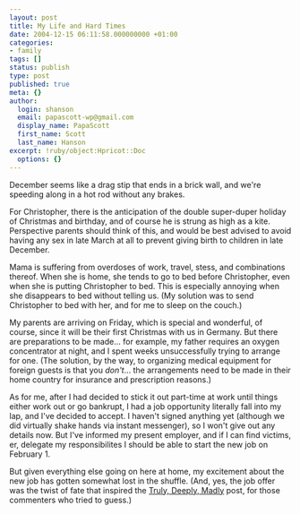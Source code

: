 ```yaml
---
layout: post
title: My Life and Hard Times
date: 2004-12-15 06:11:58.000000000 +01:00
categories:
- family
tags: []
status: publish
type: post
published: true
meta: {}
author:
  login: shanson
  email: papascott-wp@gmail.com
  display_name: PapaScott
  first_name: Scott
  last_name: Hanson
excerpt: !ruby/object:Hpricot::Doc
  options: {}
---
```

<p>December seems like a drag stip that ends in a brick wall, and we're speeding along in a hot rod without any brakes. </p>
<p>For Christopher, there is the anticipation of the double super-duper holiday of Christmas and birthday, and of course he is strung as high as a kite. Perspective parents should think of this, and would be best advised to avoid having any sex in late March at all to prevent giving birth to children in late December. </p>
<p>Mama is suffering from overdoses of work, travel, stess, and combinations thereof. When she is home, she tends to go to bed before Christopher, even when she is putting Christopher to bed. This is especially annoying when she disappears to bed without telling us. (My solution was to send Christopher to bed with her, and for me to sleep on the couch.)</p>
<p>My parents are arriving on Friday, which is special and wonderful, of course, since it will be their first Christmas with us in Germany. But there are preparations to be made... for example, my father requires an oxygen concentrator at night, and I spent weeks unsuccessfully trying to arrange for one. (The solution, by the way, to organizing medical equipment for foreign guests is that you <em>don't</em>... the arrangements need to be made in their home country for insurance and prescription reasons.) </p>
<p>As for me, after I had decided to stick it out part-time at work until things either work out or go bankrupt, I had a job opportunity literally fall into my lap, and I've decided to accept. I haven't signed anything yet (although we did virtually shake hands via instant messenger), so I won't give out any details now. But I've informed my present employer, and if I can find victims, er, delegate my responsibilites I should be able to start the new job on February 1.</p>
<p>But given everything else going on here at home, my excitement about the new job has gotten somewhat lost in the shuffle. (And, yes, the job offer was the twist of fate that inspired the <a href="http://www.papascott.de/archives/2004/12/09/truly-deeply-madly/">Truly, Deeply, Madly</a> post, for those commenters who tried to guess.)</p>
